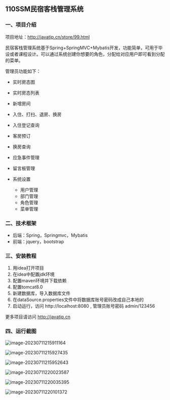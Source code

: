## 110SSM民宿客栈管理系统

### 一、项目介绍

项目地址：http://javatip.cn/store/99.html

民宿客栈管理系统基于Spring+SpringMVC+Mybatis开发，功能简单，可用于毕设或者课程设计。可以通过系统创建你想要的角色，分配给对应用户即可看到分配的菜单。

管理员功能如下：

- 实时房态图
- 实时房态列表
- 新增房间
- 入住、打扫、退房、换房
- 入住登记查询
- 客房预订
- 换房查询
- 应急事件管理
- 留言板管理
- 系统设置

    - 用户管理
    - 部门管理
    - 角色管理
    - 菜单管理

### 二、技术框架

- 后端：Spring，Springmvc，Mybatis
- 前端：jquery，bootstrap

### 三、安装教程

1. 用idea打开项目
2. 在idea中配置jdk环境
3. 配置maven环境并下载依赖
4. 配置tomcat8.0
5. 新建数据库，导入数据库文件
6. 在dataSource.properties文件中将数据库账号密码改成自己本地的
7. 启动运行，访问 http://localhost:8080  , 管理员账号密码 admin/123456

更多项目请访问 http://javatip.cn

### 四、运行截图

![image-20230711215911164](http://image.javatip.cn/bysj/20230711215911.png)

![image-20230711215927435](http://image.javatip.cn/bysj/20230711215927.png)

![image-20230711215952643](http://image.javatip.cn/bysj/20230711215952.png)

![image-20230711220023587](http://image.javatip.cn/bysj/20230711220023.png)

![image-20230711220035395](http://image.javatip.cn/bysj/20230711220035.png)

![image-20230711220101372](http://image.javatip.cn/bysj/20230711220101.png)
